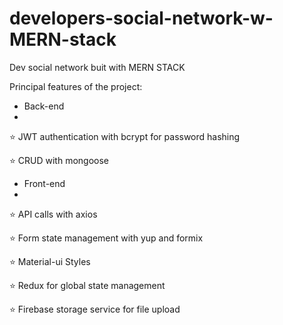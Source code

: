# developers-social-network-w-MERN-stack

Dev social network buit with MERN STACK

Principal features of the project:

- Back-end
- 
⭐ JWT authentication with bcrypt for password hashing

⭐ CRUD with mongoose

- Front-end
- 
⭐ API calls with axios

⭐ Form state management with yup and formix

⭐ Material-ui Styles

⭐ Redux for global state management

⭐ Firebase storage service for file upload
